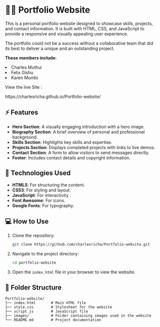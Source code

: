 
# 👩‍💻  Portfolio Website

This is a personal portfolio website designed to showcase skills, projects, and contact information. It is built with HTML, CSS, and JavaScript to provide a responsive and visually appealing user experience.

The portfolio could not be a success without a collaborative team that did its best to deliver a unique and an outstanding project.

**These members include:** 

<li>Charles Muthui </li>
<li>Felix Gishu </li>
<li>Karen Mumbi </li>

<p>View the live Site :</p>
<p>https://charlesricha.github.io/Portfolio-website/</p>

## ⚡ Features

- **Hero Section**: A visually engaging introduction with a hero image.
- **Biography Section**: A brief overview of personal and professional background.
- **Skills Section**: Highlights key skills and expertise.
- **Projects Section**: Displays completed projects with links to live demos.
- **Contact Section**: A form to allow visitors to send messages directly.
- **Footer**: Includes contact details and copyright information.

## 🎨 Technologies Used

- **HTML5**: For structuring the content.
- **CSS3**: For styling and layout.
- **JavaScript**: For interactivity .
- **Font Awesome**: For icons.
- **Google Fonts**: For typography.

## 💻 How to Use

1. Clone the repository:
   ```bash
   git clone https://github.com/charlesricha/Portfolio-website.git
   ```
2. Navigate to the project directory:
   ```bash
   cd portfolio-website
   ```
3. Open the `index.html` file in your browser to view the website.

## 📂 Folder Structure

```
Portfolio-website/
├── index.html       # Main HTML file
├── style.css        # Stylesheet for the website
├── script.js        # JavaScript file 
├── images/          # Folder containing images used in the website
└── README.md        # Project documentation
```

